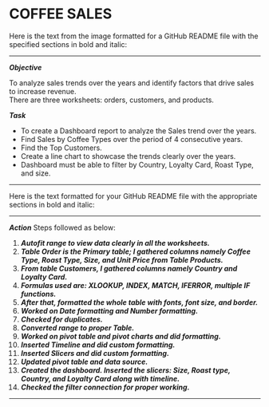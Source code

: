 # COFFEE SALES <BR>
Here is the text from the image formatted for a GitHub README file with the specified sections in bold and italic:

---

**_Objective_**

To analyze sales trends over the years and identify factors that drive sales to increase revenue.  
There are three worksheets: orders, customers, and products.

**_Task_**

- To create a Dashboard report to analyze the Sales trend over the years.
- Find Sales by Coffee Types over the period of 4 consecutive years.
- Find the Top Customers.
- Create a line chart to showcase the trends clearly over the years.
- Dashboard must be able to filter by Country, Loyalty Card, Roast Type, and size.

--- 
Here is the text formatted for your GitHub README file with the appropriate sections in bold and italic:

---

**_Action_** 
Steps followed as below:

1. **_Autofit range to view data clearly in all the worksheets._**
2. **_Table Order is the Primary table; I gathered columns namely Coffee Type, Roast Type, Size, and Unit Price from Table Products._**
3. **_From table Customers, I gathered columns namely Country and Loyalty Card._**
4. **_Formulas used are: XLOOKUP, INDEX, MATCH, IFERROR, multiple IF functions._**
5. **_After that, formatted the whole table with fonts, font size, and border._**
6. **_Worked on Date formatting and Number formatting._**
7. **_Checked for duplicates._**
8. **_Converted range to proper Table._**
9. **_Worked on pivot table and pivot charts and did formatting._**
10. **_Inserted Timeline and did custom formatting._**
11. **_Inserted Slicers and did custom formatting._**
12. **_Updated pivot table and data source._**
13. **_Created the dashboard. Inserted the slicers: Size, Roast type, Country, and Loyalty Card along with timeline._**
14. **_Checked the filter connection for proper working._**

---




